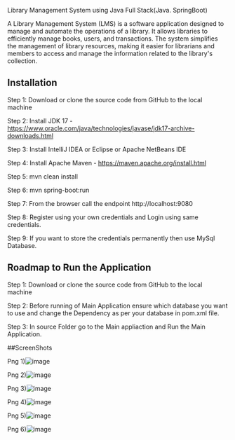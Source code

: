 Library Management System using Java Full Stack(Java. SpringBoot)

A Library Management System (LMS) is a software application designed to manage and automate the operations of a library. It allows libraries to efficiently manage books, users, and transactions. The system simplifies the management of library resources, making it easier for librarians and members to access and manage the information related to the library's collection.


## Installation

Step 1: Download or clone the source code from GitHub to the local machine

Step 2: Install JDK 17 - https://www.oracle.com/java/technologies/javase/jdk17-archive-downloads.html

Step 3: Install IntelliJ IDEA or Eclipse or Apache NetBeans IDE

Step 4: Install Apache Maven - https://maven.apache.org/install.html

Step 5: mvn clean install

Step 6: mvn spring-boot:run

Step 7: From the browser call the endpoint http://localhost:9080

Step 8: Register using your own credentials and Login using same credentials.

Step 9: If you want to store the credentials permanently then use MySql Database.    
## Roadmap to Run the Application

 Step 1: Download or clone the source code from GitHub to the local machine

Step 2: Before running of Main Application ensure which database you want to use and change the Dependency as per your database in pom.xml file.

Step 3:  In source Folder go to the Main appliaction and Run the Main Application.

##ScreenShots

Png 1)![image](https://github.com/user-attachments/assets/e69a2782-90c4-4aff-a393-909e510720e0)

Png 2)![image](https://github.com/user-attachments/assets/48124166-c79c-461a-b3eb-d8221f86fbb7)

Png 3)![image](https://github.com/user-attachments/assets/903b610a-29ae-4031-b75d-471d3ab08b4a)

Png 4)![image](https://github.com/user-attachments/assets/03c80ae6-e6b6-4a6a-a4e1-2bb916e388c0)

Png 5)![image](https://github.com/user-attachments/assets/1bcb8607-d3ba-48d1-b29a-a13de18d9af0)

Png 6)![image](https://github.com/user-attachments/assets/0e9d9adc-3fc8-4f51-8622-c22ca081dbb0)








